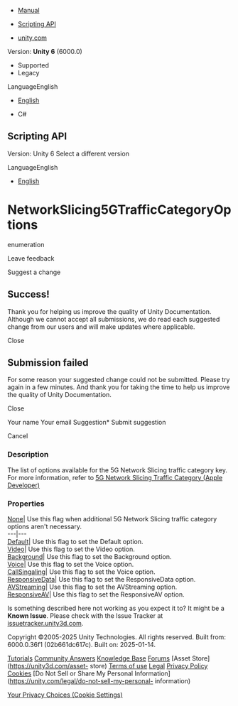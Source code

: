 [ ]()

  * [Manual](../Manual/index.html)
  * [Scripting API](../ScriptReference/index.html)

  * [unity.com](https://unity.com/)

Version: **Unity 6** (6000.0)

  * Supported
  * Legacy

LanguageEnglish

  * [English]()

  * C#

[ ](https://docs.unity3d.com)

## Scripting API

Version: Unity 6 Select a different version

LanguageEnglish

  * [English]()

# NetworkSlicing5GTrafficCategoryOptions

enumeration

Leave feedback

Suggest a change

## Success!

Thank you for helping us improve the quality of Unity Documentation. Although
we cannot accept all submissions, we do read each suggested change from our
users and will make updates where applicable.

Close

## Submission failed

For some reason your suggested change could not be submitted. Please <a>try
again</a> in a few minutes. And thank you for taking the time to help us
improve the quality of Unity Documentation.

Close

Your name Your email Suggestion* Submit suggestion

Cancel

[ ]()

### Description

The list of options available for the 5G Network Slicing traffic category key.
For more information, refer to [5G Network Slicing Traffic Category (Apple
Developer)](https://developer.apple.com/documentation/bundleresources/entitlements/com_apple_developer_networking_slicing_trafficcategory)

### Properties

[None](iOS.Xcode.ProjectCapabilityManager.NetworkSlicing5GTrafficCategoryOptions.None.html)|
Use this flag when additional 5G Network Slicing traffic category options
aren't necessary.  
---|---  
[Default](iOS.Xcode.ProjectCapabilityManager.NetworkSlicing5GTrafficCategoryOptions.Default.html)|
Use this flag to set the Default option.  
[Video](iOS.Xcode.ProjectCapabilityManager.NetworkSlicing5GTrafficCategoryOptions.Video.html)|
Use this flag to set the Video option.  
[Background](iOS.Xcode.ProjectCapabilityManager.NetworkSlicing5GTrafficCategoryOptions.Background.html)|
Use this flag to set the Background option.  
[Voice](iOS.Xcode.ProjectCapabilityManager.NetworkSlicing5GTrafficCategoryOptions.Voice.html)|
Use this flag to set the Voice option.  
[CallSingaling](iOS.Xcode.ProjectCapabilityManager.NetworkSlicing5GTrafficCategoryOptions.CallSingaling.html)|
Use this flag to set the Voice option.  
[ResponsiveData](iOS.Xcode.ProjectCapabilityManager.NetworkSlicing5GTrafficCategoryOptions.ResponsiveData.html)|
Use this flag to set the ResponsiveData option.  
[AVStreaming](iOS.Xcode.ProjectCapabilityManager.NetworkSlicing5GTrafficCategoryOptions.AVStreaming.html)|
Use this flag to set the AVStreaming option.  
[ResponsiveAV](iOS.Xcode.ProjectCapabilityManager.NetworkSlicing5GTrafficCategoryOptions.ResponsiveAV.html)|
Use this flag to set the ResponsiveAV option.  
  
Is something described here not working as you expect it to? It might be a
**Known Issue**. Please check with the Issue Tracker at
[issuetracker.unity3d.com](https://issuetracker.unity3d.com).

Copyright ©2005-2025 Unity Technologies. All rights reserved. Built from:
6000.0.36f1 (02b661dc617c). Built on: 2025-01-14.

[Tutorials](https://unity3d.com/learn) [Community
Answers](https://answers.unity3d.com) [Knowledge
Base](https://support.unity3d.com/hc/en-us)
[Forums](https://forum.unity3d.com) [Asset Store](https://unity3d.com/asset-
store) [Terms of use](https://docs.unity3d.com/Manual/TermsOfUse.html)
[Legal](https://unity.com/legal) [Privacy
Policy](https://unity.com/legal/privacy-policy)
[Cookies](https://unity.com/legal/cookie-policy) [Do Not Sell or Share My
Personal Information](https://unity.com/legal/do-not-sell-my-personal-
information)

[Your Privacy Choices (Cookie Settings)](javascript:void\(0\);)

